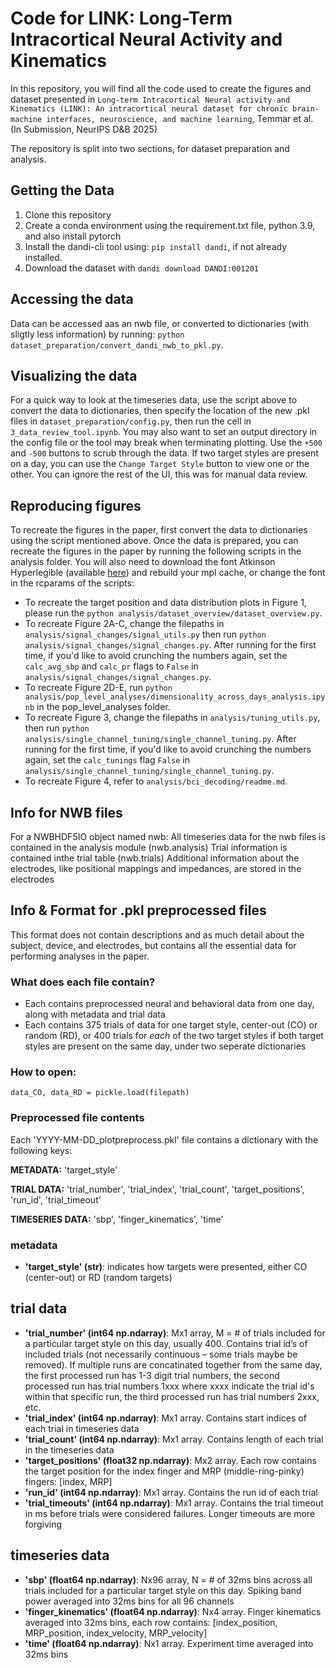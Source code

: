 # Code for LINK: Long-Term Intracortical Neural Activity and Kinematics

In this repository, you will find all the code used to create the figures and dataset presented in `Long-term Intracortical Neural activity and Kinematics (LINK): An intracortical neural dataset for chronic brain-machine interfaces, neuroscience, and machine learning`, Temmar et al. (In Submission, NeurIPS D&B 2025)

The repository is split into two sections, for dataset preparation and analysis.

## Getting the Data
1. Clone this repository
2. Create a conda environment using the requirement.txt file, python 3.9, and also install pytorch
3. Install the dandi-cli tool using: `pip install dandi`, if not already installed.
4. Download the dataset with `dandi download DANDI:001201`

## Accessing the data
Data can be accessed aas an nwb file, or converted to dictionaries (with sligtly less information) by running: `python dataset_preparation/convert_dandi_nwb_to_pkl.py`.

## Visualizing the data
For a quick way to look at the timeseries data, use the script above to convert the data to dictionaries, then specify the location of the new .pkl files in `dataset_preparation/config.py`, then run the cell in `3_data_review_tool.ipynb`. You may also want to set an output directory in the config file or the tool may break when terminating plotting. Use the `+500` and `-500` buttons to scrub through the data. If two target styles are present on a day, you can use the `Change Target Style` button to view one or the other. You can ignore the rest of the UI, this was for manual data review.

## Reproducing figures
To recreate the figures in the paper, first convert the data to dictionaries using the script mentioned above. Once the data is prepared, you can recreate the figures in the paper by running the following scripts in the analysis folder. You will also need to download the font Atkinson Hyperlegible (available [here](https://www.brailleinstitute.org/freefont/)) and rebuild your mpl cache, or change the font in the rcparams of the scripts:

* To recreate the target position and data distribution plots in Figure 1, please run the `python analysis/dataset_overview/dataset_overview.py`.
* To recreate Figure 2A-C, change the filepaths in `analysis/signal_changes/signal_utils.py` then run `python analysis/signal_changes/signal_changes.py`. After running for the first time, if you'd like to avoid crunching the numbers again, set the `calc_avg_sbp` and `calc_pr` flags to `False` in `analysis/signal_changes/signal_changes.py`.
* To recreate Figure 2D-E, run `python analysis/pop_level_analyses/dimensionality_across_days_analysis.ipynb` in the pop_level_analyses folder.
* To recreate Figure 3, change the filepaths in  `analysis/tuning_utils.py`, then run `python analysis/single_channel_tuning/single_channel_tuning.py`. After running for the first time, if you'd like to avoid crunching the numbers again, set the `calc_tunings` flag `False` in `analysis/single_channel_tuning/single_channel_tuning.py`.
* To recreate Figure 4, refer to `analysis/bci_decoding/readme.md`.

## Info for NWB files
For a NWBHDF5IO object named nwb:
All timeseries data for the nwb files is contained in the analysis module (nwb.analysis)
Trial information is contained inthe trial table (nwb.trials)
Additional information about the electrodes, like positional mappings and impedances, are stored in the electrodes

## Info & Format for .pkl preprocessed files
This format does not contain descriptions and as much detail about the subject, device, and electrodes, but contains all the essential data for performing analyses in the paper.

### What does each file contain?
* Each contains preprocessed neural and behavioral data from one day, along with metadata and trial data
* Each contains 375 trials of data for one target style, center-out (CO) or random (RD), or 400 trials for *each* of the two target styles if both target styles are present on the same day, under two seperate dictionaries

### How to open:
`data_CO, data_RD = pickle.load(filepath)`

### Preprocessed file contents
Each 'YYYY-MM-DD_plotpreprocess.pkl' file contains a dictionary with the following keys:

**METADATA:**
'target_style'

**TRIAL DATA:**
'trial_number', 'trial_index', 'trial_count', 'target_positions', 'run_id', 'trial_timeout'

**TIMESERIES DATA:**
'sbp', 'finger_kinematics', 'time'

### metadata
* **'target_style' (str)**: indicates how targets were presented, either CO (center-out) or RD (random targets)

## trial data
* **'trial_number' (int64 np.ndarray)**: Mx1 array, M = # of trials included for a particular target style on this day, usually 400. Contains trial id’s of included trials (not necessarily continuous – some trials maybe be removed). If multiple runs are concatinated together from the same day, the first processed run has 1-3 digit trial numbers, the second processed run has trial numbers 1xxx where xxxx indicate the trial id's within that specific run, the third processed run has trial numbers 2xxx, etc.
* **'trial_index' (int64 np.ndarray)**: Mx1 array. Contains start indices of each trial in timeseries data
* **'trial_count' (int64 np.ndarray)**: Mx1 array. Contains length of each trial in the timeseries data
* **'target_positions' (float32 np.ndarray)**: Mx2 array. Each row contains the target position for the index finger and MRP (middle-ring-pinky) fingers: [index, MRP]
* **'run_id' (int64 np.ndarray)**: Mx1 array. Contains the run id of each trial
* **'trial_timeouts' (int64 np.ndarray)**: Mx1 array. Contains the trial timeout in ms before trials were considered failures. Longer timeouts are more forgiving

## timeseries data
* **'sbp' (float64 np.ndarray)**: Nx96 array, N = # of 32ms bins across all trials included for a particular target style on this day. Spiking band power averaged into 32ms bins for all 96 channels
* **'finger_kinematics' (float64 np.ndarray)**: Nx4 array. Finger kinematics averaged into 32ms bins, each row contains: [index_position, MRP_position, index_velocity, MRP_velocity]
* **'time' (float64 np.ndarray)**: Nx1 array. Experiment time averaged into 32ms bins
